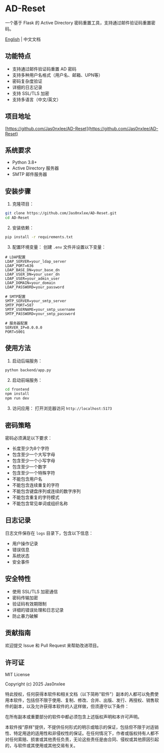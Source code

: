 # AD-Reset

一个基于 Flask 的 Active Directory 密码重置工具，支持通过邮件验证码重置密码。

[English](README.md) | 中文文档

## 功能特点

- 支持通过邮件验证码重置 AD 密码
- 支持多种用户名格式（用户名、邮箱、UPN等）
- 密码复杂度验证
- 详细的日志记录
- 支持 SSL/TLS 加密
- 支持多语言（中文/英文）

## 项目地址

[https://github.com/Jas0nxlee/AD-Reset](https://github.com/Jas0nxlee/AD-Reset)

## 系统要求

- Python 3.8+
- Active Directory 服务器
- SMTP 邮件服务器

## 安装步骤

1. 克隆项目：
```bash
git clone https://github.com/Jas0nxlee/AD-Reset.git
cd AD-Reset
```

2. 安装依赖：
```bash
pip install -r requirements.txt
```

3. 配置环境变量：
创建 `.env` 文件并设置以下变量：
```env
# LDAP配置
LDAP_SERVER=your_ldap_server
LDAP_PORT=636
LDAP_BASE_DN=your_base_dn
LDAP_USER_DN=your_user_dn
LDAP_USER=your_admin_user
LDAP_DOMAIN=your_domain
LDAP_PASSWORD=your_password

# SMTP配置
SMTP_SERVER=your_smtp_server
SMTP_PORT=587
SMTP_USERNAME=your_smtp_username
SMTP_PASSWORD=your_smtp_password

# 服务器配置
SERVER_IP=0.0.0.0
PORT=5001
```

## 使用方法

1. 启动后端服务：
```bash
python backend/app.py
```

2. 启动前端服务：
```bash
cd frontend
npm install
npm run dev
```

3. 访问应用：
打开浏览器访问 `http://localhost:5173`

## 密码策略

密码必须满足以下要求：
- 长度至少为8个字符
- 包含至少一个大写字母
- 包含至少一个小写字母
- 包含至少一个数字
- 包含至少一个特殊字符
- 不能包含用户名
- 不能包含连续重复的字符
- 不能包含键盘序列或连续的数字序列
- 不能包含重复的字符模式
- 不能包含常见单词或组织名称

## 日志记录

日志文件保存在 `logs` 目录下，包含以下信息：
- 用户操作记录
- 错误信息
- 系统状态
- 安全事件

## 安全特性

- 使用 SSL/TLS 加密通信
- 密码传输加密
- 验证码有效期限制
- 详细的错误处理和日志记录
- 防止暴力破解

## 贡献指南

欢迎提交 Issue 和 Pull Request 来帮助改进项目。

## 许可证

MIT License

Copyright (c) 2025 Jas0nxlee

特此授权，任何获得本软件和相关文档（以下简称"软件"）副本的人都可以免费使用本软件，包括但不限于使用、复制、修改、合并、出版、发行、再授权、销售软件的副本，以及允许获得本软件的人这样做，但须遵守以下条件：

在所有副本或重要部分的软件中都必须包含上述版权声明和本许可声明。

本软件按"原样"提供，不提供任何形式的明示或暗示的保证，包括但不限于对适销性、特定用途的适用性和非侵权性的保证。在任何情况下，作者或版权持有人都不对任何索赔、损害或其他责任负责，无论这些责任是由合同、侵权或其他原因引起的，与软件或其使用或其他交易有关。 